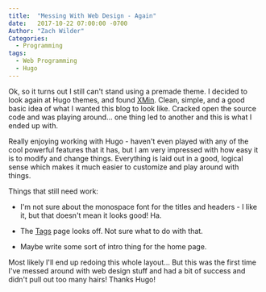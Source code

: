 ```yaml
---
title:  "Messing With Web Design - Again"
date:   2017-10-22 07:00:00 -0700
Author: "Zach Wilder"
Categories:
  - Programming
tags:
  - Web Programming
  - Hugo
---
```


Ok, so it turns out I still can't stand using a premade theme. I decided to look again at Hugo themes, and found [XMin](https://xmin.yihui.name/). Clean, simple, and
a good basic idea of what I wanted this blog to look like. Cracked open the source code and was playing around... one thing led to another and
this is what I ended up with. 

Really enjoying working with Hugo - haven't even played with any of the cool powerful features that it has, but I am very impressed with how easy it is
to modify and change things. Everything is laid out in a good, logical sense which makes it much easier to customize and play around with things. 

Things that still need work:

* I'm not sure about the monospace font for the titles and headers - I like it, but that doesn't mean it looks good! Ha.

* The [Tags](/tags) page looks off. Not sure what to do with that.

* Maybe write some sort of intro thing for the home page.

Most likely I'll end up redoing this whole layout... But this was the first time I've messed around with web design stuff and had a bit of success and didn't
pull out too many hairs! Thanks Hugo!
